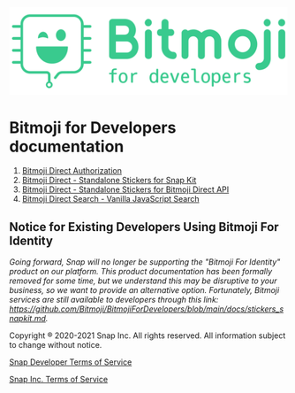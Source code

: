 <p align="center">
<img src="images/bfd_logo_green.png">
</p>

# Bitmoji for Developers documentation

1. [Bitmoji Direct Authorization](docs/DIRECT_AUTH_FOR_DEVELOPERS.md)
1. [Bitmoji Direct - Standalone Stickers for Snap Kit](docs/stickers_snapkit.md)
1. [Bitmoji Direct - Standalone Stickers for Bitmoji Direct API](docs/stickers_snapkit.md)
1. [Bitmoji Direct Search - Vanilla JavaScript Search](docs/vanilla-sticker-picker/README.md)

## Notice for Existing Developers Using Bitmoji For Identity 
_Going forward, Snap will no longer be supporting the "Bitmoji For Identity" product on our platform. This product documentation has been formally removed for some time, but we understand this may be disruptive to your business, so we want to provide an alternative option. Fortunately, Bitmoji services are still available to developers through this link: https://github.com/Bitmoji/BitmojiForDevelopers/blob/main/docs/stickers_snapkit.md._

Copyright ® 2020-2021 Snap Inc. All rights reserved. All information subject to change without notice.

[Snap Developer Terms of Service](https://www.snap.com/en-US/terms/developer)

[Snap Inc. Terms of Service](https://www.bitmoji.com/support/terms.html)
